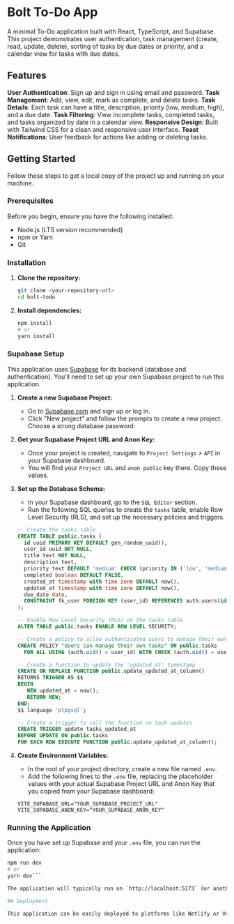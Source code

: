 # Bolt To-Do App

A minimal To-Do application built with React, TypeScript, and Supabase. This project demonstrates user authentication, task management (create, read, update, delete), sorting of tasks by due dates or priority, and a calendar view for tasks with due dates.

## Features

**User Authentication**: Sign up and sign in using email and password.
**Task Management**: Add, view, edit, mark as complete, and delete tasks.
**Task Details**: Each task can have a title, description, priority (low, medium, high), and a due date.
**Task Filtering**: View incomplete tasks, completed tasks, and tasks organized by date in a calendar view.
**Responsive Design**: Built with Tailwind CSS for a clean and responsive user interface.
**Toast Notifications**: User feedback for actions like adding or deleting tasks.

## Getting Started

Follow these steps to get a local copy of the project up and running on your machine.

### Prerequisites

Before you begin, ensure you have the following installed:

*   Node.js (LTS version recommended)
*   npm or Yarn
*   Git

### Installation

1.  **Clone the repository:**
    ```bash
    git clone <your-repository-url>
    cd bolt-todo
    ```

2.  **Install dependencies:**
    ```bash
    npm install
    # or
    yarn install
    ```

### Supabase Setup

This application uses [Supabase](https://supabase.com/) for its backend (database and authentication). You'll need to set up your own Supabase project to run this application.

1.  **Create a new Supabase Project:**
    *   Go to [Supabase.com](https://supabase.com/) and sign up or log in.
    *   Click "New project" and follow the prompts to create a new project. Choose a strong database password.

2.  **Get your Supabase Project URL and Anon Key:**
    *   Once your project is created, navigate to `Project Settings` > `API` in your Supabase dashboard.
    *   You will find your `Project URL` and `anon public` key there. Copy these values.

3.  **Set up the Database Schema:**
    *   In your Supabase dashboard, go to the `SQL Editor` section.
    *   Run the following SQL queries to create the `tasks` table, enable Row Level Security (RLS), and set up the necessary policies and triggers.

    ```sql
    -- Create the tasks table
    CREATE TABLE public.tasks (
      id uuid PRIMARY KEY DEFAULT gen_random_uuid(),
      user_id uuid NOT NULL,
      title text NOT NULL,
      description text,
      priority text DEFAULT 'medium' CHECK (priority IN ('low', 'medium', 'high')),
      completed boolean DEFAULT FALSE,
      created_at timestamp with time zone DEFAULT now(),
      updated_at timestamp with time zone DEFAULT now(),
      due_date date,
      CONSTRAINT fk_user FOREIGN KEY (user_id) REFERENCES auth.users(id) ON DELETE CASCADE
    );

    -- Enable Row Level Security (RLS) on the tasks table
    ALTER TABLE public.tasks ENABLE ROW LEVEL SECURITY;

    -- Create a policy to allow authenticated users to manage their own tasks
    CREATE POLICY "Users can manage their own tasks" ON public.tasks
      FOR ALL USING (auth.uid() = user_id) WITH CHECK (auth.uid() = user_id);

    -- Create a function to update the 'updated_at' timestamp
    CREATE OR REPLACE FUNCTION public.update_updated_at_column()
    RETURNS TRIGGER AS $$
    BEGIN
       NEW.updated_at = now();
       RETURN NEW;
    END;
    $$ language 'plpgsql';

    -- Create a trigger to call the function on task updates
    CREATE TRIGGER update_tasks_updated_at
    BEFORE UPDATE ON public.tasks
    FOR EACH ROW EXECUTE FUNCTION public.update_updated_at_column();
    ```

4.  **Create Environment Variables:**
    *   In the root of your project directory, create a new file named `.env`.
    *   Add the following lines to the `.env` file, replacing the placeholder values with your actual Supabase Project URL and Anon Key that you copied from your Supabase dashboard:

    ```
    VITE_SUPABASE_URL="YOUR_SUPABASE_PROJECT_URL"
    VITE_SUPABASE_ANON_KEY="YOUR_SUPABASE_ANON_KEY"
    ```

### Running the Application

Once you have set up Supabase and your `.env` file, you can run the application:

```bash
npm run dev
# or
yarn dev```

The application will typically run on `http://localhost:5173` (or another available port). Open this URL in your browser.

## Deployment

This application can be easily deployed to platforms like Netlify or Vercel. Ensure your environment variables (`VITE_SUPABASE_URL` and `VITE_SUPABASE_ANON_KEY`) are correctly configured on your chosen hosting provider's dashboard.

